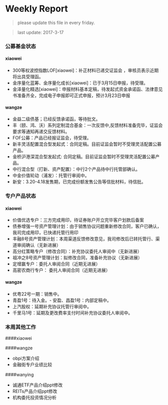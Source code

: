 # Weekly Report

>please update this file in every friday.

>last update: 2017-3-17


### 公募基金状态

#### xiaowei
- 300等权波控指数LOF[xiaowei]：补正材料已递交证监会 ，审核员表示近期将出具受理函。
- 金序量化蓝筹、金序量化成长[xiaowei]：已于3月15日申报，待受理。
- 金泽量化精选[xiaowei]：申报材料基本定稿，待发起式资金承诺函、法律意见书准备齐全，完成电子申报即可正式申报，预计3月23日申报 

#### wangze
- 金益二级债基；已经反馈承诺函，等待批文。
- 丰（颐、鸿、沃）系列定制混合基金：一次反馈中,反馈材料准备完毕，证监会要求等通知再递交反馈材料。
- FOF公募：产品已经报证监会，待受理。
- 新丰灵活配置混合型发起式：合同定稿。目前证监会暂时不受理灵活配置公募产品。
- 金桥沪港深混合型发起式: 合同定稿。目前证监会暂时不受理灵活配置公募产品。
- 中行混合型（打新、资产配置）：中行2个产品待中行托管部确认。
- 中金价值轮动（浦发）：托管行审阅中。
- 新安：3.20-4.18发售期，已完成份额发售公告等信批材料，待信批。

### 专户产品状态
#### xiaowei

- 价值优选专户：三方完成用印，待证券账户开立完毕客户划款后备案
- 债券增强一号资产管理计划：由于销售协议问题重新修改合同，客户已确认，我司完成用印，已快递托管行用印
- 丰融8号资产管理计划：本周渠道反馈修改意见，我司修改后已转托管行、渠道审阅确认（无新进展） 
- 高分红策略专户（修改合同）：补充协议委托人审阅中（无新进展）
- 祖冲之8号资产管理计划：拟修改合同，准备补充协议（无新进展）
- 定增赢专户：委托人审阅合同（近期无进展）
- 高密农商行专户： 委托人审阅合同（近期无进展） 
#### wangze
- 优粤22号一期：销售中。
- 青盈1号：待入金。- 安盈、昌盈1号：内部定稿中。
- 上汽股权：延期补充协议托管行审阅中。
- 千里马1号：延期及更改费率支付时间补充协议委托人审阅中。


### 本周其他工作
####xiaowei

####wangze
- obpi方案介绍
- 金融街专户业绩比较

####wanying
- 诚通ETF产品介绍ppt修改
- REITs产品介绍ppt修改
- 机构委托投资情况分析
